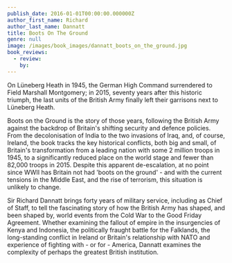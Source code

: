 ```yaml
---
publish_date: 2016-01-01T00:00:00.000000Z
author_first_name: Richard
author_last_name: Dannatt
title: Boots On The Ground
genre: null
image: /images/book_images/dannatt_boots_on_the_ground.jpg
book_reviews:
  - review: 
    by: 
---
```

On Lüneberg Heath in 1945, the German High Command surrendered to Field Marshall Montgomery; in 2015, seventy years after this historic triumph, the last units of the British Army finally left their garrisons next to Lüneberg Heath.

Boots on the Ground is the story of those years, following the British Army against the backdrop of Britain's shifting security and defence policies. From the decolonisation of India to the two invasions of Iraq, and, of course, Ireland, the book tracks the key historical conflicts, both big and small, of Britain's transformation from a leading nation with some 2 million troops in 1945, to a significantly reduced place on the world stage and fewer than 82,000 troops in 2015. Despite this apparent de-escalation, at no point since WWII has Britain not had 'boots on the ground' - and with the current tensions in the Middle East, and the rise of terrorism, this situation is unlikely to change.

Sir Richard Dannatt brings forty years of military service, including as Chief of Staff, to tell the fascinating story of how the British Army has shaped, and been shaped by, world events from the Cold War to the Good Friday Agreement. Whether examining the fallout of empire in the insurgencies of Kenya and Indonesia, the politically fraught battle for the Falklands, the long-standing conflict in Ireland or Britain's relationship with NATO and experience of fighting with - or for - America, Dannatt examines the complexity of perhaps the greatest British institution.